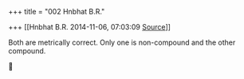 +++
title = "002 Hnbhat B.R."

+++
[[Hnbhat B.R.	2014-11-06, 07:03:09 [Source](https://groups.google.com/g/samskrita/c/KwcbkcN-VQk)]]



Both are metrically correct. Only one is non-compound and the other compound.



